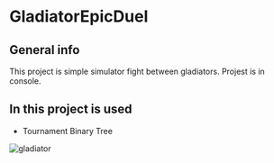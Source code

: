 # GladiatorEpicDuel


## General info
This project is simple simulator  fight between gladiators.
Projest is in console.
	
## In this project is used
*  Tournament Binary Tree

![gladiator](https://user-images.githubusercontent.com/49952750/114350130-14eed580-9b69-11eb-9940-b78d0c20650b.jpg)
